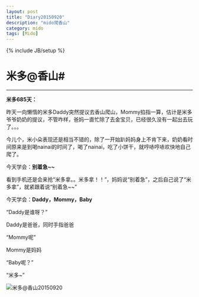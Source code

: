 ```yaml
---
layout: post
title: "Diary20150920"
description: "mido爬香山"
category: mido
tags: [Mido]
---
```

{% include JB/setup %}

# 米多@香山#
---
**米多685天：**

昨天一向懒惰的米多Daddy突然提议去香山爬山，Mommy掐指一算，估计是米多爷爷奶奶的提议，不管咋样，爸妈一直忙除了去金宝贝，已经很久没有一起出去玩了。。。

	
今儿个，米小朵表现还是相当不错的，除了一开始趴妈妈身上不肯下来，奶奶看时间原来是到喝nainai的时间了，喝了nainai，吃了小饼干，就哼哧哼哧欢快地自己爬了。

今天学会：**别着急~~**

看到手机还是会来抢“米多拿。。米多拿！！”，妈妈说“别着急”，之后自己说了“米多拿”，就紧跟着说“别着急~~”

今天学会：**Daddy，Mommy，Baby**

“Daddy是谁呀？”

Daddy是爸爸，同时手指爸爸

“Mommy呢”

Mommy是妈妈

“Baby呢？”

“米多~”

![米多@香山20150920](/Users/zhangfang/Documents/百度云同步盘/Photos/Mido/201509/meitu.jpg)







